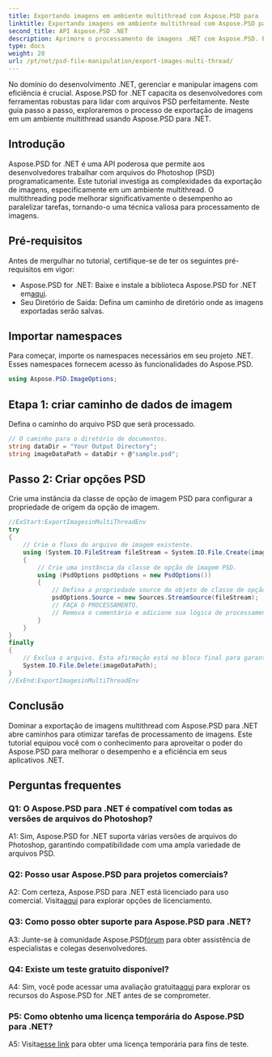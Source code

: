 ```yaml
---
title: Exportando imagens em ambiente multithread com Aspose.PSD para .NET
linktitle: Exportando imagens em ambiente multithread com Aspose.PSD para .NET
second_title: API Aspose.PSD .NET
description: Aprimore o processamento de imagens .NET com Aspose.PSD. Exporte imagens em um ambiente multithread. Aumente o desempenho e a eficiência sem esforço.
type: docs
weight: 20
url: /pt/net/psd-file-manipulation/export-images-multi-thread/
---
```

No domínio do desenvolvimento .NET, gerenciar e manipular imagens com eficiência é crucial. Aspose.PSD for .NET capacita os desenvolvedores com ferramentas robustas para lidar com arquivos PSD perfeitamente. Neste guia passo a passo, exploraremos o processo de exportação de imagens em um ambiente multithread usando Aspose.PSD para .NET.
## Introdução
Aspose.PSD for .NET é uma API poderosa que permite aos desenvolvedores trabalhar com arquivos do Photoshop (PSD) programaticamente. Este tutorial investiga as complexidades da exportação de imagens, especificamente em um ambiente multithread. O multithreading pode melhorar significativamente o desempenho ao paralelizar tarefas, tornando-o uma técnica valiosa para processamento de imagens.
## Pré-requisitos
Antes de mergulhar no tutorial, certifique-se de ter os seguintes pré-requisitos em vigor:
-  Aspose.PSD for .NET: Baixe e instale a biblioteca Aspose.PSD for .NET em[aqui](https://releases.aspose.com/psd/net/).
- Seu Diretório de Saída: Defina um caminho de diretório onde as imagens exportadas serão salvas.
## Importar namespaces
Para começar, importe os namespaces necessários em seu projeto .NET. Esses namespaces fornecem acesso às funcionalidades do Aspose.PSD.
```csharp
using Aspose.PSD.ImageOptions;

```
## Etapa 1: criar caminho de dados de imagem
Defina o caminho do arquivo PSD que será processado.
```csharp
// O caminho para o diretório de documentos.
string dataDir = "Your Output Directory";
string imageDataPath = dataDir + @"sample.psd";
```
## Passo 2: Criar opções PSD
Crie uma instância da classe de opção de imagem PSD para configurar a propriedade de origem da opção de imagem.
```csharp
//ExStart:ExportImagesinMultiThreadEnv
try
{
    // Crie o fluxo do arquivo de imagem existente.
    using (System.IO.FileStream fileStream = System.IO.File.Create(imageDataPath))
    {
        // Crie uma instância da classe de opção de imagem PSD.
        using (PsdOptions psdOptions = new PsdOptions())
        {
            // Defina a propriedade source do objeto de classe de opção de imagem.
            psdOptions.Source = new Sources.StreamSource(fileStream);
            // FAÇA O PROCESSAMENTO.
            // Remova o comentário e adicione sua lógica de processamento de imagem aqui.
        }
    }
}
finally
{
    // Exclua o arquivo. Esta afirmação está no bloco final para garantir o descarte adequado de recursos.
    System.IO.File.Delete(imageDataPath);
}
//ExEnd:ExportImagesinMultiThreadEnv
```
## Conclusão
Dominar a exportação de imagens multithread com Aspose.PSD para .NET abre caminhos para otimizar tarefas de processamento de imagens. Este tutorial equipou você com o conhecimento para aproveitar o poder do Aspose.PSD para melhorar o desempenho e a eficiência em seus aplicativos .NET.

## Perguntas frequentes

### Q1: O Aspose.PSD para .NET é compatível com todas as versões de arquivos do Photoshop?

A1: Sim, Aspose.PSD for .NET suporta várias versões de arquivos do Photoshop, garantindo compatibilidade com uma ampla variedade de arquivos PSD.

### Q2: Posso usar Aspose.PSD para projetos comerciais?

 A2: Com certeza, Aspose.PSD para .NET está licenciado para uso comercial. Visita[aqui](https://purchase.aspose.com/buy) para explorar opções de licenciamento.

### Q3: Como posso obter suporte para Aspose.PSD para .NET?

 A3: Junte-se à comunidade Aspose.PSD[fórum](https://forum.aspose.com/c/psd/34) para obter assistência de especialistas e colegas desenvolvedores.

### Q4: Existe um teste gratuito disponível?

 A4: Sim, você pode acessar uma avaliação gratuita[aqui](https://releases.aspose.com/) para explorar os recursos do Aspose.PSD for .NET antes de se comprometer.

### P5: Como obtenho uma licença temporária do Aspose.PSD para .NET?

 A5: Visita[esse link](https://purchase.aspose.com/temporary-license/) para obter uma licença temporária para fins de teste.